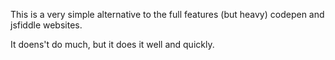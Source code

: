 This is a very simple alternative to the full features (but heavy) codepen and jsfiddle websites. 

It doens't do much, but it does it well and quickly. 

